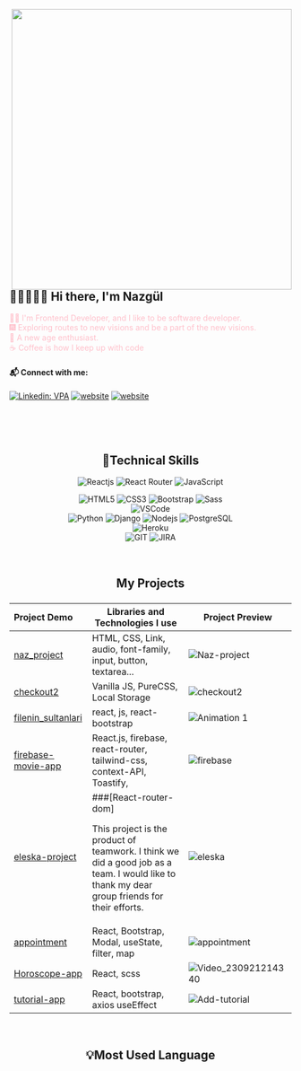 <img src="https://media.giphy.com/media/L1R1tvI9svkIWwpVYr/giphy.gif" align="right" width="500"></br>

## 👷🏻‍♀️👋🏻 Hi there, I'm Nazgül

<font color="pink"> 🐱‍🏍 I'm Frontend Developer, and I like to be software developer. </font>
</br>
<font color="pink">🎆 Exploring routes to new visions and be a part of the new visions. </font>
</br>
<font color="pink"> 🧐 A new age enthusiast. </font>
</br>
<font color="pink">☕ Coffee is how I keep up with code</font>

#### 📬 Connect with me:

[![Linkedin: VPA](https://img.shields.io/badge/linkedin-%230077B5.svg?&style=for-the-badge&logo=linkedin&logoColor=white)](https://www.linkedin.com/in/nazgul-r/)
[![website](https://img.shields.io/badge/gmail-f1f2f6.svg?&style=for-the-badge&logo=gmail&logoColor=red)](mailto:racbernazgul@gmail.com)
[![website](https://img.shields.io/badge/%20-medium-black?&style=for-the-badge&logoColor=white)](https://medium.com/@NazgulR.)

</br>
</br>
</br>

<h2 align="center">🚀Technical Skills</h2>
<div align="center">
<img
        src="https://img.shields.io/badge/React-20232A?style=for-the-badge&logo=react&logoColor=61DAFB"
        alt="Reactjs"
      />
<img
        src="https://img.shields.io/badge/React_Router-CA4245?style=for-the-badge&logo=react-router&logoColor=white"
        alt="React Router"
      />      
<img
        src="https://img.shields.io/badge/JavaScript-323330?style=for-the-badge&logo=javascript&logoColor=F7DF1E"
        alt="JavaScript"
      />

<img
        src="https://img.shields.io/badge/HTML5-E34F26?style=for-the-badge&logo=html5&logoColor=white"
        alt="HTML5"
      />
<img
        src="https://img.shields.io/badge/CSS3-1572B6?style=for-the-badge&logo=css3&logoColor=white"
        alt="CSS3"
      />
<img
        src="https://img.shields.io/badge/Bootstrap-563D7C?style=for-the-badge&logo=bootstrap&logoColor=white"
        alt="Bootstrap"
      />
<img
        src="https://img.shields.io/badge/Sass-CC6699?style=for-the-badge&logo=sass&logoColor=white"
        alt="Sass"
      />
</br>
<img 
     src="https://img.shields.io/badge/Visual_Studio_Code-0078D4?style=for-the-badge&logo=visual%20studio%20code&logoColor=white"
     alt="VSCode"
     />
</br>
<img
        src="https://img.shields.io/badge/Python-14354C?style=for-the-badge&logo=python&logoColor=white"
        alt="Python"
      />
<img
        src="https://img.shields.io/badge/Django-092E20?style=for-the-badge&logo=django&logoColor=white"
        alt="Django"
      />
<img
        src="https://img.shields.io/badge/Node.js-43853D?style=for-the-badge&logo=node.js&logoColor=white"
        alt="Nodejs"
      />
<img
        src="https://img.shields.io/badge/PostgreSQL-316192?style=for-the-badge&logo=postgresql&logoColor=white"
        alt="PostgreSQL"
      />
<br>
<img
        src="https://img.shields.io/badge/Heroku-430098?style=for-the-badge&logo=heroku&logoColor=white"
        alt="Heroku"
      />
</br>
<img 
      src="https://img.shields.io/badge/GIT-E44C30?style=for-the-badge&logo=git&logoColor=white"
      alt="GIT"
      />
<img 
      src="https://img.shields.io/badge/Jira-0052CC?style=for-the-badge&logo=Jira&logoColor=white"
      alt="JIRA"
      />

</div>
</br>
<!--<div  align="center"> <img src="https://raw.githubusercontent.com/scriptex/github-contributions-snake/snake/github-contribution-grid-snake.svg" /></div>-->
<h2 align="center">My Projects</h2>

###

Project Demo       |Libraries and Technologies I use     |Project Preview   
:-------------------------|-------------------------|-------------------------
[naz_project](https://nazgul-racber.github.io/naz_project/) |HTML, CSS, Link, audio, font-family, input, button, textarea... |![Naz-project](https://github.com/Nazgul-Racber/Nazgul-Racber/assets/119047722/5f209b51-02c5-417f-891c-483679d3e473)
[checkout2](https://nazgul-racber.github.io/checkout2/) | Vanilla JS, PureCSS, Local Storage |![checkout2](https://github.com/Nazgul-Racber/Nazgul-Racber/assets/119047722/1d3c1f84-6a1b-48c2-94e2-2d7d97c9cb4d)
[filenin_sultanlari](https://filenin-sultanlari.netlify.app/) |react, js, react-bootstrap  |![Animation 1](https://github.com/Nazgul-Racber/Nazgul-Racber/assets/119047722/3858fd71-55f4-4032-b731-285c2b66e1d9)
[firebase-movie-app](https://firebase-movie-app-mu.vercel.app/) | React.js, firebase, react-router, tailwind-css, context-API, Toastify, |![firebase](https://github.com/Nazgul-Racber/Nazgul-Racber/assets/119047722/b6afd7f7-e354-429c-9359-a8571e27e02c)
[eleska-project](https://eleska-proje-ozel-d4ei.vercel.app/) |###[React-router-dom] <br> <p>This project is the product of teamwork.  I think we did a good job as a team.  I would like to thank my dear group friends for their efforts.<p/>|![eleska](https://github.com/Nazgul-Racber/Nazgul-Racber/assets/119047722/e1396248-d94c-4870-93a6-ad5fde68f434)
[appointment](https://hospital-appontment-app.netlify.app/)| React, Bootstrap, Modal, useState, filter, map  |![appointment](https://github.com/Nazgul-Racber/Nazgul-Racber/assets/119047722/c376e272-4b7d-47bc-a812-aa233f1deb8d)
[Horoscope-app](https://horoscope-app-naz.netlify.app/)| React, scss |![Video_230921214340](https://github.com/Nazgul-Racber/Nazgul-Racber/assets/119047722/bdb8d5cb-e636-4a3e-8fe6-61063ce9d4cd)
[tutorial-app](https://tutorial-app-two.vercel.app/)| React, bootstrap, axios useEffect |![Add-tutorial](https://github.com/Nazgul-Racber/Nazgul-Racber/assets/119047722/a8589bac-321c-4dac-85b6-4045014a13d0)


<br>

<h2 align="center">💡Most Used Language</h2>
<div  align="center">
<br/>
<img
     src="https://github-readme-stats.vercel.app/api?username=Nazgul-Racber&theme=blue-green"
     alt=""
     /> </br></br></br>
<img
     src="https://github-readme-stats.vercel.app/api/top-langs/?username=Nazgul-Racber&theme=blue-green"
     alt=""
     /> <br/>
</div>
